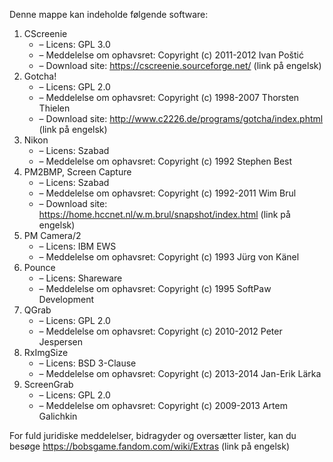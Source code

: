 ﻿Denne mappe kan indeholde følgende software:

1. CScreenie
   - – Licens: GPL 3.0
   - – Meddelelse om ophavsret: Copyright (c) 2011-2012 Ivan Poštić
   - – Download site: https://cscreenie.sourceforge.net/ (link på engelsk)
2. Gotcha!
   - – Licens: GPL 2.0
   - – Meddelelse om ophavsret: Copyright (c) 1998-2007 Thorsten Thielen
   - – Download site: http://www.c2226.de/programs/gotcha/index.phtml (link på engelsk)
3. Nikon
   - – Licens: Szabad
   - – Meddelelse om ophavsret: Copyright (c) 1992 Stephen Best
4. PM2BMP, Screen Capture
   - – Licens: Szabad
   - – Meddelelse om ophavsret: Copyright (c) 1992-2011 Wim Brul
   - – Download site: https://home.hccnet.nl/w.m.brul/snapshot/index.html (link på engelsk)
5. PM Camera/2
   - – Licens: IBM EWS
   - – Meddelelse om ophavsret: Copyright (c) 1993 Jürg von Känel
6. Pounce
   - – Licens: Shareware
   - – Meddelelse om ophavsret: Copyright (c) 1995 SoftPaw Development
7. QGrab
   - – Licens: GPL 2.0
   - – Meddelelse om ophavsret: Copyright (c) 2010-2012 Peter Jespersen
8. RxImgSize
   - – Licens: BSD 3-Clause
   - – Meddelelse om ophavsret: Copyright (c) 2013-2014 Jan-Erik Lärka
9. ScreenGrab
   - – Licens: GPL 2.0
   - – Meddelelse om ophavsret: Copyright (c) 2009-2013 Artem Galichkin

For fuld juridiske meddelelser, bidragyder og oversætter lister, kan du besøge https://bobsgame.fandom.com/wiki/Extras (link på engelsk)
